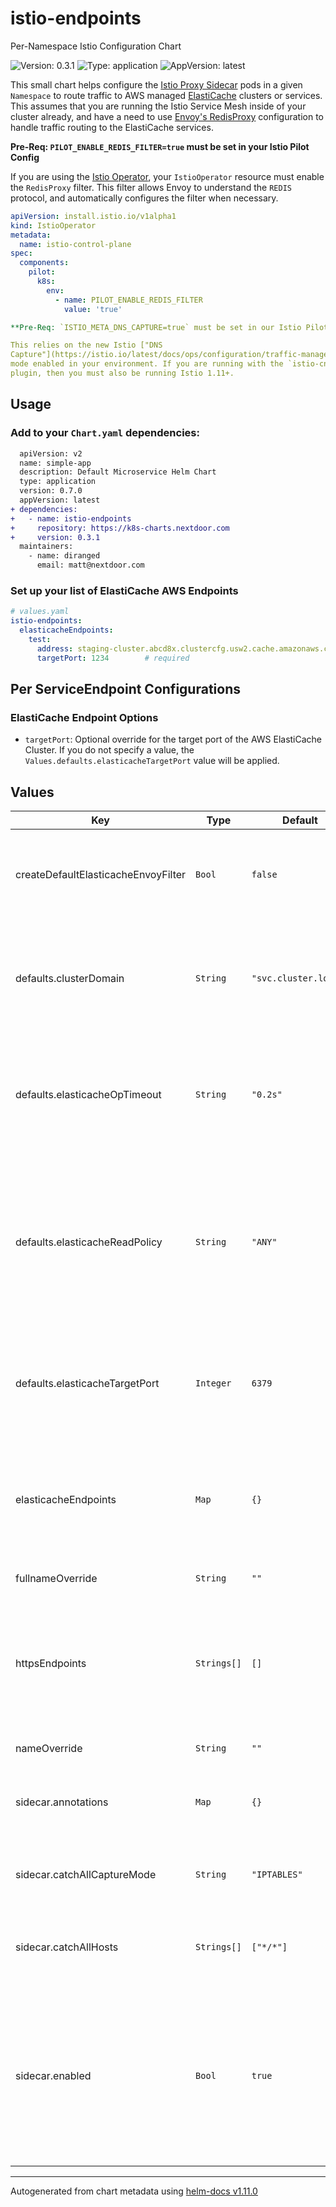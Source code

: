 # istio-endpoints

Per-Namespace Istio Configuration Chart

![Version: 0.3.1](https://img.shields.io/badge/Version-0.3.1-informational?style=flat-square) ![Type: application](https://img.shields.io/badge/Type-application-informational?style=flat-square) ![AppVersion: latest](https://img.shields.io/badge/AppVersion-latest-informational?style=flat-square)

[elasticache]: https://aws.amazon.com/elasticache/
[serviceentry]: https://istio.io/latest/docs/reference/config/networking/service-entry/
[envoyfilter]: https://istio.io/latest/docs/reference/config/networking/envoy-filter/
[sidecar]: https://istio.io/latest/docs/reference/config/networking/sidecar/
[envoy]: https://www.envoyproxy.io/docs/envoy/latest/intro/arch_overview/other_protocols/redis

This small chart helps configure the [Istio Proxy Sidecar][sidecar] pods in a
given `Namespace` to route traffic to AWS managed [ElastiCache][elasticache]
clusters or services. This assumes that you are running the Istio Service Mesh
inside of your cluster already, and have a need to use [Envoy's
RedisProxy][envoy] configuration to handle traffic routing to the ElastiCache
services.

**Pre-Req: `PILOT_ENABLE_REDIS_FILTER=true` must be set in your Istio Pilot Config**

If you are using the [Istio
Operator](https://istio.io/latest/docs/reference/commands/operator/), your
`IstioOperator` resource must enable the `RedisProxy` filter. This filter
allows Envoy to understand the `REDIS` protocol, and automatically configures
the filter when necessary.

```yaml
apiVersion: install.istio.io/v1alpha1
kind: IstioOperator
metadata:
  name: istio-control-plane
spec:
  components:
    pilot:
      k8s:
        env:
          - name: PILOT_ENABLE_REDIS_FILTER
            value: 'true'

**Pre-Req: `ISTIO_META_DNS_CAPTURE=true` must be set in our Istio Pilot Config**

This relies on the new Istio ["DNS
Capture"](https://istio.io/latest/docs/ops/configuration/traffic-management/dns-proxy)
mode enabled in your environment. If you are running with the `istio-cni`
plugin, then you must also be running Istio 1.11+.
```

## Usage

### Add to your `Chart.yaml` dependencies:

```diff
  apiVersion: v2
  name: simple-app
  description: Default Microservice Helm Chart
  type: application
  version: 0.7.0
  appVersion: latest
+ dependencies:
+   - name: istio-endpoints
+     repository: https://k8s-charts.nextdoor.com
+     version: 0.3.1
  maintainers:
    - name: diranged
      email: matt@nextdoor.com
```

### Set up your list of ElastiCache AWS Endpoints

```yaml
# values.yaml
istio-endpoints:
  elasticacheEndpoints:
    test:
      address: staging-cluster.abcd8x.clustercfg.usw2.cache.amazonaws.com
      targetPort: 1234        # required
```

## Per ServiceEndpoint Configurations

### ElastiCache Endpoint Options

 * `targetPort`: Optional override for the target port of the AWS ElastiCache
   Cluster. If you do not specify a value, the
   `Values.defaults.elasticacheTargetPort` value will be applied.

## Values

| Key | Type | Default | Description |
|-----|------|---------|-------------|
| createDefaultElasticacheEnvoyFilter | `Bool` | `false` | Controls creation of the default ElastiCache Redis EnvoyFilter. If your cluster already creates one, then you do not need to enable this. Otherwise, enable this for a good default behavior. |
| defaults.clusterDomain | `String` | `"svc.cluster.local"` | The cluster-level domain name that is applied to TCP-routed ServiceEndpoints within the Istio configuration. This should match the internal cluster domain name, but cannot be automatically determined. |
| defaults.elasticacheOpTimeout | `String` | `"0.2s"` | Default per-operation timeout applied to every endpoint in the Values.elasticacheEndpoints list (unless they override it) - [documentation here](https://www.envoyproxy.io/docs/envoy/latest/api-v3/extensions/filters/network/redis_proxy/v3/redis_proxy.proto.html#extensions-filters-network-redis-proxy-v3-redisproxy-connpoolsettings). This string should be time-format (1s,1ms,0.1s,1m, etc). |
| defaults.elasticacheReadPolicy | `String` | `"ANY"` | ReadPolicy controls how Envoy routes read commands to Redis nodes. This is currently supported for Redis Cluster. All ReadPolicy settings except MASTER may return stale data because replication is asynchronous and requires some delay. You need to ensure that your application can tolerate stale data. [Documentation here](https://www.envoyproxy.io/docs/envoy/latest/api-v3/extensions/filters/network/redis_proxy/v3/redis_proxy.proto.html#envoy-v3-api-enum-extensions-filters-network-redis-proxy-v3-redisproxy-connpoolsettings-readpolicy) for options. |
| defaults.elasticacheTargetPort | `Integer` | `6379` | The default target-port that the ElastiCache ServiceEntries will send traffic to in AWS. This should only change if you launch ElastiCache clusters with non-standard port configurations. |
| elasticacheEndpoints | `Map` | `{}` | A key/value map with all of the elasticacheEndpoints that need to be configured for the Namespace. Each Key is a human-readable name for the endpoint, and then each value is a Map with a configuration. See the [README](#elasticache-endpoint-options) for more instructions. |
| fullnameOverride | `String` | `""` | Overrides the full prefix of all of the resources. |
| httpsEndpoints | `Strings[]` | `[]` | A list of HTTPS endpoints that will have ServiceEntry resources created along with a DestinationRule that routes internal plaintext HTTP to HTTPS. This is used to let the service-mesh handle doing SSL negotiation, while still ensuring end-to-end security. |
| nameOverride | `String` | `""` | Overrides the main "release name" of the resources. |
| sidecar.annotations | `Map` | `{}` | Custom annotations to apply to the `Sidecar` resource, such as whether Argo should created it as a pre-sync hook or in a specific wave. |
| sidecar.catchAllCaptureMode | `String` | `"IPTABLES"` | Default `captureMode` that the final "catch all" [IstioEgressListener](https://istio.io/latest/docs/reference/config/networking/sidecar/#IstioEgressListener) will run in. Default values are here for your reference. |
| sidecar.catchAllHosts | `Strings[]` | `["*/*"]` | Default `hosts` that the final "catch all" [IstioEgressListener](https://istio.io/latest/docs/reference/config/networking/sidecar/#IstioEgressListener) will monitor for. The default value catches all resources across the cluster. |
| sidecar.enabled | `Bool` | `true` | Controls whether or not a `Sidecar` resource is created within the Namespace to help reconfigure the local listeners and routing configuration for your Pods. This defaults to `true` because it is required in order to properly set up Listeners that work for ElastiCache. You can disable this if you are going to manage your own `Sidecar` resource. |

----------------------------------------------
Autogenerated from chart metadata using [helm-docs v1.11.0](https://github.com/norwoodj/helm-docs/releases/v1.11.0)

